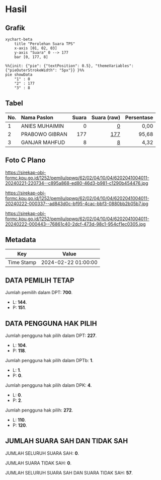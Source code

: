 # Hasil

## Grafik

```mermaid
xychart-beta
    title "Perolehan Suara TPS"
    x-axis [01, 02, 03]
    y-axis "Suara" 0 --> 177
    bar [0, 177, 8]
```

```mermaid
%%{init: {"pie": {"textPosition": 0.5}, "themeVariables": {"pieOuterStrokeWidth": "5px"}} }%%
pie showData
    "1" : 0
    "2" : 177
    "3" : 8
```

## Tabel

| No. | Nama Paslon    | Suara | Suara (raw) | Persentase |
|:--- |:-------------- | -----:| -----------:| ----------:|
| 1   | ANIES MUHAIMIN | 0     | [0][p-1]    | 0,00       |
| 2   | PRABOWO GIBRAN | 177   | [177][p-2]  | 95,68      |
| 3   | GANJAR MAHFUD  | 8     | [8][p-3]    | 4,32       |


[p-1]: https://github.com/gigit-pemilu/pemilu-2024-62-kalimantan-tengah/blob/main/pilpres/hitung-suara/sub/62-kalimantan-tengah/sub/02-kotawaringin-timur/sub/04-parenggean/sub/1004-parenggean/sub/011-tps/sub/paslon-1.txt
[p-2]: https://github.com/gigit-pemilu/pemilu-2024-62-kalimantan-tengah/blob/main/pilpres/hitung-suara/sub/62-kalimantan-tengah/sub/02-kotawaringin-timur/sub/04-parenggean/sub/1004-parenggean/sub/011-tps/sub/paslon-2.txt
[p-3]: https://github.com/gigit-pemilu/pemilu-2024-62-kalimantan-tengah/blob/main/pilpres/hitung-suara/sub/62-kalimantan-tengah/sub/02-kotawaringin-timur/sub/04-parenggean/sub/1004-parenggean/sub/011-tps/sub/paslon-3.txt

## Foto C Plano

https://sirekap-obj-formc.kpu.go.id/1252/pemilu/ppwp/62/02/04/10/04/6202041004011-20240221-220734--c895a868-ed80-46d3-b981-c1290b454476.jpg

https://sirekap-obj-formc.kpu.go.id/1252/pemilu/ppwp/62/02/04/10/04/6202041004011-20240222-000337--ad843d0c-bf95-4cac-bbf3-0880bb2b05b7.jpg

https://sirekap-obj-formc.kpu.go.id/1252/pemilu/ppwp/62/02/04/10/04/6202041004011-20240222-000443--76861c40-2dcf-473d-98c1-954cf1ec0305.jpg


## Metadata

| Key        | Value               |
| ---------- | ------------------- |
| Time Stamp | 2024-02-22 01:00:00 |


## DATA PEMILIH TETAP

Jumlah pemilih dalam DPT: **700**.
 * L: **144**.
 * P: **151**.

## DATA PENGGUNA HAK PILIH

Jumlah pengguna hak pilih dalam DPT: **227**.
 * L: **104**.
 * P: **118**.

Jumlah pengguna hak pilih dalam DPTb: **1**.
 * L: **1**.
 * P: **0**.

Jumlah pengguna hak pilih dalam DPK: **4**.
 * L: **0**.
 * P: **2**.

Jumlah pengguna hak pilih: **272**.
 * L: **110**.
 * P: **120**.

## JUMLAH SUARA SAH DAN TIDAK SAH

JUMLAH SELURUH SUARA SAH: **0**.

JUMLAH SUARA TIDAK SAH: **0**.

JUMLAH SELURUH SUARA SAH DAN SUARA TIDAK SAH: **57**.


